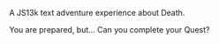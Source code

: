 A JS13k text adventure experience about Death.

You are prepared, but...
Can you complete your Quest?